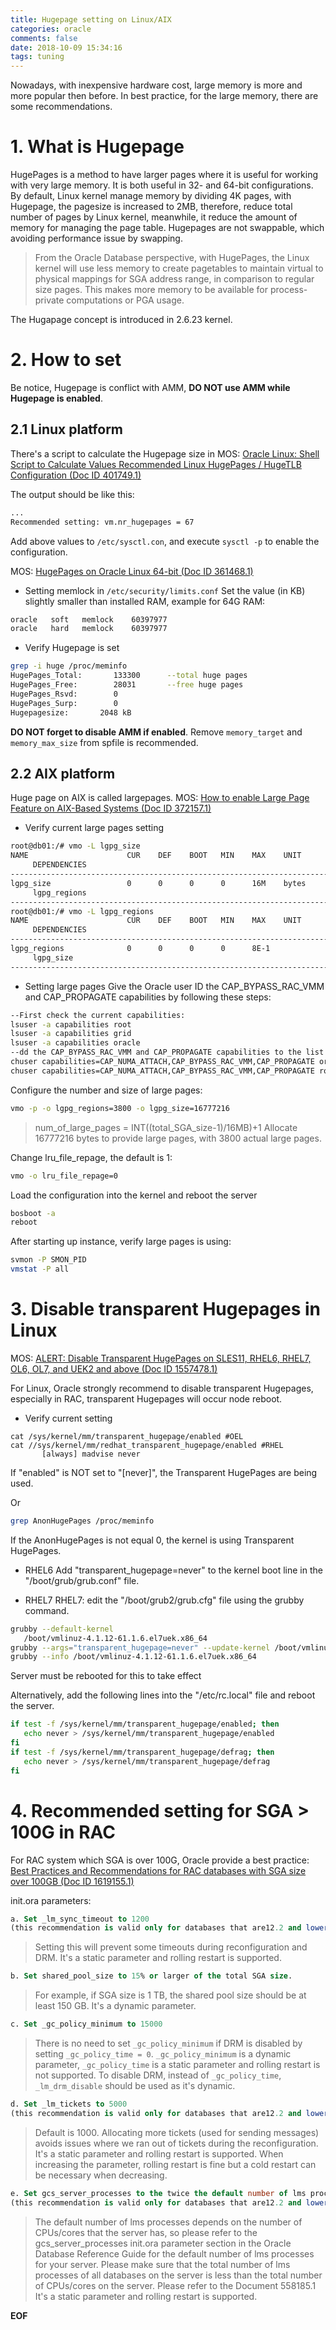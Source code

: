 ```yaml
---
title: Hugepage setting on Linux/AIX
categories: oracle
comments: false
date: 2018-10-09 15:34:16
tags: tuning
---
```


Nowadays, with inexpensive hardware cost, large memory is more and more popular then before. In best practice, for the large memory, there are some recommendations.

<!--more-->
# 1. What is Hugepage
HugePages is a method to have larger pages where it is useful for working with very large memory. It is both useful in 32- and 64-bit configurations. By default, Linux kernel manage memory by dividing 4K pages, with Hugepage, the pagesize is increased to 2MB, therefore, reduce total number of pages by Linux kernel, meanwhile, it reduce the amount of memory for managing the page table. Hugepages are not swappable, which avoiding performance issue by swapping.

> From the Oracle Database perspective, with HugePages, the Linux kernel will use less memory to create pagetables to maintain virtual to physical mappings for SGA address range, in comparison to regular size pages. This makes more memory to be available for process-private computations or PGA usage.

The Hugapage concept is introduced in 2.6.23 kernel.

# 2. How to set
Be notice, Hugepage is conflict with AMM, __DO NOT use AMM while Hugepage is enabled__.
## 2.1 Linux platform
There's a script to calculate the Hugepage size in MOS: [Oracle Linux: Shell Script to Calculate Values Recommended Linux HugePages / HugeTLB Configuration (Doc ID 401749.1)](https://support.oracle.com/epmos/faces/DocumentDisplay?_afrLoop=324400953808653&parent=DOCUMENT&sourceId=361468.1&id=401749.1&_afrWindowMode=0&_adf.ctrl-state=v1xoqgu3h_150)

The output should be like this:
```sh
...
Recommended setting: vm.nr_hugepages = 67
```
Add above values to `/etc/sysctl.con`, and execute `sysctl -p` to enable the configuration.

MOS: [HugePages on Oracle Linux 64-bit (Doc ID 361468.1)](https://support.oracle.com/epmos/faces/SearchDocDisplay?_adf.ctrl-state=v1xoqgu3h_209&_afrLoop=325228706963147)

* Setting memlock in `/etc/security/limits.conf`
Set the value (in KB) slightly smaller than installed RAM, example for 64G RAM:
```sh
oracle   soft   memlock    60397977
oracle   hard   memlock    60397977
```

* Verify Hugepage is set
```sh
grep -i huge /proc/meminfo
HugePages_Total:       133300      --total huge pages
HugePages_Free:        28031       --free huge pages
HugePages_Rsvd:        0
HugePages_Surp:        0
Hugepagesize:       2048 kB
```

__DO NOT forget to disable AMM if enabled__. Remove `memory_target` and `memory_max_size` from spfile is recommended.

## 2.2 AIX platform
Huge page on AIX is called largepages.
MOS: [How to enable Large Page Feature on AIX-Based Systems (Doc ID 372157.1)](https://support.oracle.com/epmos/faces/DocumentDisplay?_afrLoop=327897114456641&id=372157.1&_adf.ctrl-state=v1xoqgu3h_666)

* Verify current large pages setting
```sh
root@db01:/# vmo -L lgpg_size
NAME                      CUR    DEF    BOOT   MIN    MAX    UNIT           TYPE
     DEPENDENCIES
--------------------------------------------------------------------------------
lgpg_size                 0      0      0      0      16M    bytes             D
     lgpg_regions
--------------------------------------------------------------------------------
root@db01:/# vmo -L lgpg_regions
NAME                      CUR    DEF    BOOT   MIN    MAX    UNIT           TYPE
     DEPENDENCIES
--------------------------------------------------------------------------------
lgpg_regions              0      0      0      0      8E-1                     D
     lgpg_size
--------------------------------------------------------------------------------
```

* Setting large pages
Give the Oracle user ID the CAP_BYPASS_RAC_VMM and CAP_PROPAGATE capabilities by following these steps:
```sh
--First check the current capabilities:
lsuser -a capabilities root
lsuser -a capabilities grid
lsuser -a capabilities oracle
--dd the CAP_BYPASS_RAC_VMM and CAP_PROPAGATE capabilities to the list of capabilities already assigned to this user ID:
chuser capabilities=CAP_NUMA_ATTACH,CAP_BYPASS_RAC_VMM,CAP_PROPAGATE oracle
chuser capabilities=CAP_NUMA_ATTACH,CAP_BYPASS_RAC_VMM,CAP_PROPAGATE root
```
Configure the number and size of large pages:
```sh
vmo -p -o lgpg_regions=3800 -o lgpg_size=16777216
```
> num_of_large_pages = INT((total_SGA_size-1)/16MB)+1
Allocate 16777216 bytes to provide large pages, with 3800 actual large pages.

Change lru_file_repage, the default is 1:
```sh
vmo -o lru_file_repage=0
```

Load the configuration into the kernel and reboot the server
```sh
bosboot -a
reboot
```

After starting up instance, verify large pages is using:
```sh
svmon -P SMON_PID
vmstat -P all
```

# 3. Disable transparent Hugepages in Linux
MOS: [ALERT: Disable Transparent HugePages on SLES11, RHEL6, RHEL7, OL6, OL7, and UEK2 and above (Doc ID 1557478.1)](https://support.oracle.com/epmos/faces/DocumentDisplay?_afrLoop=325509027121186&parent=DOCUMENT&sourceId=361468.1&id=1557478.1&_afrWindowMode=0&_adf.ctrl-state=v1xoqgu3h_433)

For Linux, Oracle strongly recommend to disable transparent Hugepages, especially in RAC, transparent Hugepages will occur node reboot.

* Verify current setting
```
cat /sys/kernel/mm/transparent_hugepage/enabled #OEL
cat //sys/kernel/mm/redhat_transparent_hugepage/enabled #RHEL
       [always] madvise never
```
If "enabled" is NOT set to "[never]", the Transparent HugePages are being used.

Or
```sh
grep AnonHugePages /proc/meminfo
```
If the AnonHugePages is not equal 0, the kernel is using Transparent HugePages.

* RHEL6
Add "transparent_hugepage=never" to the kernel boot line in the "/boot/grub/grub.conf" file.

* RHEL7
RHEL7: edit the "/boot/grub2/grub.cfg" file using the grubby command.
```bash
grubby --default-kernel
   /boot/vmlinuz-4.1.12-61.1.6.el7uek.x86_64
grubby --args="transparent_hugepage=never" --update-kernel /boot/vmlinuz-4.1.12-61.1.6.el7uek.x86_64
grubby --info /boot/vmlinuz-4.1.12-61.1.6.el7uek.x86_64
```
Server must be rebooted for this to take effect

Alternatively, add the following lines into the "/etc/rc.local" file and reboot the server.
```sh
if test -f /sys/kernel/mm/transparent_hugepage/enabled; then
   echo never > /sys/kernel/mm/transparent_hugepage/enabled
fi
if test -f /sys/kernel/mm/transparent_hugepage/defrag; then
   echo never > /sys/kernel/mm/transparent_hugepage/defrag
fi
```

# 4. Recommended setting for SGA > 100G in RAC
For RAC system which SGA is over 100G, Oracle provide a best practice: [Best Practices and Recommendations for RAC databases with SGA size over 100GB (Doc ID 1619155.1)](https://support.oracle.com/epmos/faces/DocumentDisplay?_afrLoop=326147990144319&id=1619155.1&_adf.ctrl-state=v1xoqgu3h_589)

init.ora parameters:

```sql
a. Set _lm_sync_timeout to 1200
(this recommendation is valid only for databases that are12.2 and lower)
```
   > Setting this will prevent some timeouts during reconfiguration and DRM. It's a static parameter and rolling restart is supported.

```sql
b. Set shared_pool_size to 15% or larger of the total SGA size.
```
   > For example, if SGA size is 1 TB, the shared pool size should be at least 150 GB. It's a dynamic parameter.

```sql
c. Set _gc_policy_minimum to 15000
```
   > There is no need to set `_gc_policy_minimum` if DRM is disabled by setting `_gc_policy_time = 0`. `_gc_policy_minimum` is a dynamic parameter, `_gc_policy_time` is a static parameter and rolling restart is not supported. To disable DRM, instead of `_gc_policy_time`, `_lm_drm_disable` should be used as it's dynamic.

```sql
d. Set _lm_tickets to 5000
(this recommendation is valid only for databases that are12.2 and lower)
```
   > Default is 1000.   Allocating more tickets (used for sending messages) avoids issues where we ran out of tickets during the reconfiguration. It's a static parameter and rolling restart is supported. When increasing the parameter, rolling restart is fine but a cold restart can be necessary when decreasing.

```sql
e. Set gcs_server_processes to the twice the default number of lms processes that are allocated.
(this recommendation is valid only for databases that are12.2 and lower)
```
> The default number of lms processes depends on the number of CPUs/cores that the server has, so please refer to the gcs_server_processes init.ora parameter section in the Oracle Database Reference Guide for the default number of lms processes for your server.  Please make sure that the total number of lms processes of all databases on the server is less than the total number of CPUs/cores on the server.  Please refer to the Document 558185.1 It's a static parameter and rolling restart is supported.




__EOF__
